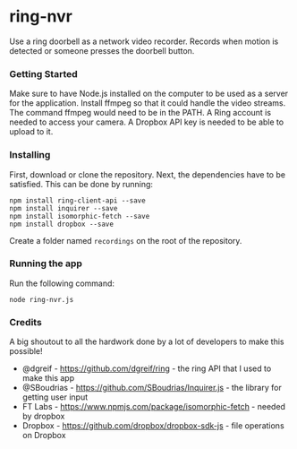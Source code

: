 # ring-nvr
Use a ring doorbell as a network video recorder. Records when motion is detected or someone presses the doorbell button.

### Getting Started
Make sure to have Node.js installed on the computer to be used as a server for the application. Install ffmpeg so that it could handle the video streams. The command ffmpeg would need to be in the PATH. A Ring account is needed to access your camera. A Dropbox API key is needed to be able to upload to it.

### Installing
First, download or clone the repository.
Next, the dependencies have to be satisfied. This can be  done by running:
```
npm install ring-client-api --save
npm install inquirer --save
npm install isomorphic-fetch --save
npm install dropbox --save
```
Create a folder named `recordings` on the root of the repository.

### Running the app
Run the following command:
```
node ring-nvr.js
```

### Credits
A big shoutout to all the hardwork done by a lot of developers to make this possible!
* @dgreif - https://github.com/dgreif/ring - the ring API that I used to make this app
* @SBoudrias - https://github.com/SBoudrias/Inquirer.js - the library for getting user input
* FT Labs - https://www.npmjs.com/package/isomorphic-fetch - needed by dropbox
* Dropbox - https://github.com/dropbox/dropbox-sdk-js - file operations on Dropbox